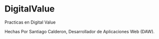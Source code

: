 # DigitalValue
Practicas en Digital Value

Hechas Por Santiago Calderon, Desarrollador de Aplicaciones Web (DAW).
